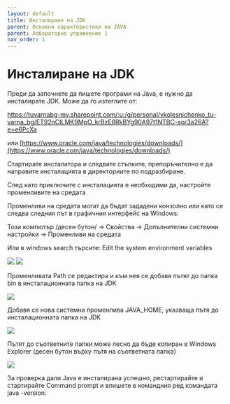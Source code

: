 ```yaml
---
layout: default
title: Инсталиране на JDK
parent: Основни характеристики на JAVA
parent: Лабораторно упражнение 1
nav_order: 1
---
```


# Инсталиране на JDK

Преди да започнете да пишете програми на Java, е нужно да инсталирате JDK. Може да го изтеглите от:&#x20;

https://tuvarnabg-my.sharepoint.com/:u:/g/personal/vkolesnichenko_tu-varna_bg/ET92nCILMK9MpO_krBzE8RkBYg90A97t1NTBC-aor3a26A?e=e6PcXa

или [https://www.oracle.com/java/technologies/downloads/](https://www.oracle.com/java/technologies/downloads/)

Стартирате инсталатора и следвате стъпките, препоръчително е да направите инсталацията в директориите по подразбиране.

След като приключите с инсталацията е необходими да, настройте променливите на средата

Променливи на средата могат да бъдат зададени конзолно или като се следва следния път в графичния интерфейс на Windows:

Този компютър /десен бутон/ -> Свойства -> Допълнителни системни настройки -> Променливи на средата

Или в windows search търсите: Edit the system environment variables

![](<../../../.gitbook/assets/2 (1).png>) ![](../../../.gitbook/assets/3.png)

Променливата Path се редактира и към нея се добавя пътят до папка bin в инсталационната папка на JDK

![](<../../../.gitbook/assets/4 (1).png>)

Добавя се нова системна променлива JAVA\_HOME, указваща пътя до инсталационната папка на JDK

![](<../../../.gitbook/assets/5 (1).png>)

Пътят до съответните папки може лесно да бъде копиран в Windows Explorer (десен бутон върху пътя на съответната папка)

![](../../../.gitbook/assets/6.png)

За проверка дали Java е инсталирана успешно, рестартирайте и стартирайте Command prompt и впишете в командния ред командата java -version.
